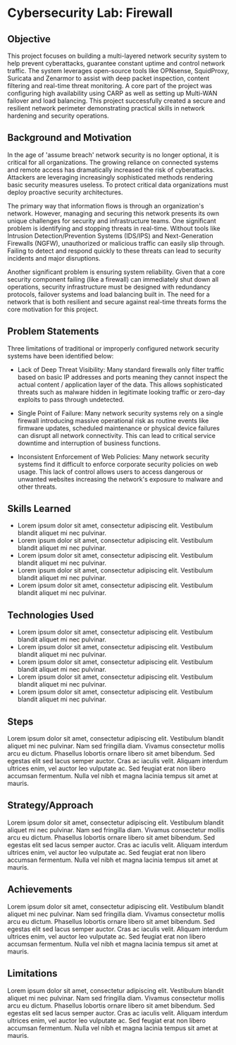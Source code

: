# Cybersecurity Lab: Firewall

## Objective

This project focuses on building a multi-layered network security system to help prevent cyberattacks, guarantee constant uptime and control network traffic. The system leverages open-source tools like OPNsense, SquidProxy, Suricata and Zenarmor to assist with deep packet inspection, content filtering and real-time threat monitoring. A core part of the project was configuring high availability using CARP as well as setting up Multi-WAN failover and load balancing. This project successfully created a secure and resilient network perimeter demonstrating practical skills in network hardening and security operations.

## Background and Motivation

In the age of 'assume breach' network security is no longer optional, it is critical for all organizations. The growing reliance on connected systems and remote access has dramatically increased the risk of cyberattacks. Attackers are leveraging increasingly sophisticated methods rendering basic security measures useless. To protect critical data organizations must deploy proactive security architectures.

The primary way that information flows is through an organization's network. However, managing and securing this network presents its own unique challenges for security and infrastructure teams. One significant problem is identifying and stopping threats in real-time. Without tools like Intrusion Detection/Prevention Systems (IDS/IPS) and Next-Generation Firewalls (NGFW), unauthorized or malicious traffic can easily slip through. Failing to detect and respond quickly to these threats can lead to security incidents and major disruptions.

Another significant problem is ensuring system reliability. Given that a core security component failing (like a firewall) can immediately shut down all operations, security infrastructure must be designed with redundancy protocols, failover systems and load balancing built in. The need for a network that is both resilient and secure against real-time threats forms the core motivation for this project.

## Problem Statements

Three limitations of traditional or improperly configured network security systems have been identified below:

- Lack of Deep Threat Visibility: Many standard firewalls only filter traffic based on basic IP addresses and ports meaning they cannot inspect the actual content / application layer of the data. This allows sophisticated threats such as malware hidden in legitimate looking traffic or zero-day exploits to pass through undetected.

- Single Point of Failure: Many network security systems rely on a single firewall introducing massive operational risk as routine events like firmware updates, scheduled maintenance or physical device failures can disrupt all network connectivity. This can lead to critical service downtime and interruption of business functions.

- Inconsistent Enforcement of Web Policies: Many network security systems find it difficult to enforce corporate security policies on web usage. This lack of control allows users to access dangerous or unwanted websites increasing the network's exposure to malware and other threats.

## Skills Learned

- Lorem ipsum dolor sit amet, consectetur adipiscing elit. Vestibulum blandit aliquet mi nec pulvinar.
- Lorem ipsum dolor sit amet, consectetur adipiscing elit. Vestibulum blandit aliquet mi nec pulvinar.
- Lorem ipsum dolor sit amet, consectetur adipiscing elit. Vestibulum blandit aliquet mi nec pulvinar.
- Lorem ipsum dolor sit amet, consectetur adipiscing elit. Vestibulum blandit aliquet mi nec pulvinar.
- Lorem ipsum dolor sit amet, consectetur adipiscing elit. Vestibulum blandit aliquet mi nec pulvinar.

## Technologies Used

- Lorem ipsum dolor sit amet, consectetur adipiscing elit. Vestibulum blandit aliquet mi nec pulvinar.
- Lorem ipsum dolor sit amet, consectetur adipiscing elit. Vestibulum blandit aliquet mi nec pulvinar.
- Lorem ipsum dolor sit amet, consectetur adipiscing elit. Vestibulum blandit aliquet mi nec pulvinar.
- Lorem ipsum dolor sit amet, consectetur adipiscing elit. Vestibulum blandit aliquet mi nec pulvinar.
- Lorem ipsum dolor sit amet, consectetur adipiscing elit. Vestibulum blandit aliquet mi nec pulvinar.

## Steps

Lorem ipsum dolor sit amet, consectetur adipiscing elit. Vestibulum blandit aliquet mi nec pulvinar. Nam sed fringilla diam. Vivamus consectetur mollis arcu eu dictum. Phasellus lobortis ornare libero sit amet bibendum. Sed egestas elit sed lacus semper auctor. Cras ac iaculis velit. Aliquam interdum ultrices enim, vel auctor leo vulputate ac. Sed feugiat erat non libero accumsan fermentum. Nulla vel nibh et magna lacinia tempus sit amet at mauris.

## Strategy/Approach

Lorem ipsum dolor sit amet, consectetur adipiscing elit. Vestibulum blandit aliquet mi nec pulvinar. Nam sed fringilla diam. Vivamus consectetur mollis arcu eu dictum. Phasellus lobortis ornare libero sit amet bibendum. Sed egestas elit sed lacus semper auctor. Cras ac iaculis velit. Aliquam interdum ultrices enim, vel auctor leo vulputate ac. Sed feugiat erat non libero accumsan fermentum. Nulla vel nibh et magna lacinia tempus sit amet at mauris.

## Achievements

Lorem ipsum dolor sit amet, consectetur adipiscing elit. Vestibulum blandit aliquet mi nec pulvinar. Nam sed fringilla diam. Vivamus consectetur mollis arcu eu dictum. Phasellus lobortis ornare libero sit amet bibendum. Sed egestas elit sed lacus semper auctor. Cras ac iaculis velit. Aliquam interdum ultrices enim, vel auctor leo vulputate ac. Sed feugiat erat non libero accumsan fermentum. Nulla vel nibh et magna lacinia tempus sit amet at mauris.

## Limitations

Lorem ipsum dolor sit amet, consectetur adipiscing elit. Vestibulum blandit aliquet mi nec pulvinar. Nam sed fringilla diam. Vivamus consectetur mollis arcu eu dictum. Phasellus lobortis ornare libero sit amet bibendum. Sed egestas elit sed lacus semper auctor. Cras ac iaculis velit. Aliquam interdum ultrices enim, vel auctor leo vulputate ac. Sed feugiat erat non libero accumsan fermentum. Nulla vel nibh et magna lacinia tempus sit amet at mauris.

